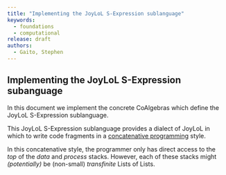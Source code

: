 ```yaml
---
title: "Implementing the JoyLoL S-Expression sublanguage"
keywords: 
  - foundations
  - computational
release: draft
authors:
  - Gaito, Stephen
---
```


## Implementing the JoyLoL S-Expression subanguage

In this document we implement the concrete CoAlgebras which define the 
JoyLoL S-Expression sublanguage.

This JoyLoL S-Expression sublanguage provides a dialect of JoyLoL in which 
to write code fragments in a [concatenative 
programming](https://en.wikipedia.org/wiki/Concatenative_programming_language) 
style. 

In this concatenative style, the programmer only has direct access to the 
*top* of the *data* and *process* stacks. However, each of these stacks 
might *(potentially)* be (non-small) *transfinite* Lists of Lists. 

